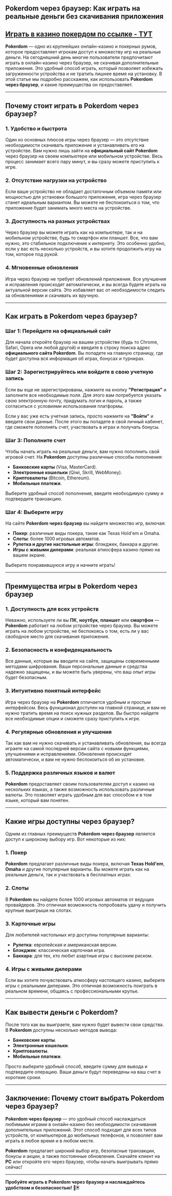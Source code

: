## Pokerdom через браузер: Как играть на реальные деньги без скачивания приложения

## [**Играть в казино покердом по ссылке - ТУТ**](https://brandplay.link/FwVc4f)

**Pokerdom** — одно из крупнейших онлайн-казино и покерных румов, которое предоставляет игрокам доступ к множеству игр на реальные деньги. На сегодняшний день многие пользователи предпочитают играть в онлайн-казино через браузер, не скачивая дополнительные приложения. Это удобный способ играть, который позволяет избежать загруженности устройства и не тратить лишнее время на установку. В этой статье мы подробно расскажем, как использовать **Pokerdom через браузер**, и какие преимущества он предоставляет.

***

## Почему стоит играть в Pokerdom через браузер?

### 1. **Удобство и быстрота**

Один из основных плюсов игры через браузер — это отсутствие необходимости скачивать приложение и устанавливать его на устройстве. Вам нужно лишь зайти на **официальный сайт Pokerdom** через браузер на своем компьютере или мобильном устройстве. Весь процесс занимает всего пару минут, и вы сразу можете приступить к игре.

### 2. **Отсутствие нагрузки на устройство**

Если ваше устройство не обладает достаточным объемом памяти или мощностью для установки большого приложения, игра через браузер станет идеальным вариантом. Вы можете не беспокоиться о том, что приложение будет занимать много места на устройстве.

### 3. **Доступность на разных устройствах**

Через браузер вы можете играть как на компьютере, так и на мобильном устройстве, будь то смартфон или планшет. Все, что вам нужно, это стабильное подключение к интернету. Это особенно удобно, если у вас есть несколько устройств, и вы хотите продолжить игру на том, которое под рукой.

### 4. **Мгновенные обновления**

Игра через браузер не требует обновлений приложения. Все улучшения и исправления происходят автоматически, и вы всегда будете играть на актуальной версии сайта. Это избавляет вас от необходимости следить за обновлениями и скачивать их вручную.

***

## Как играть в Pokerdom через браузер?

### Шаг 1: Перейдите на официальный сайт

Для начала откройте браузер на вашем устройстве (будь то Chrome, Safari, Opera или любой другой) и введите в строку поиска адрес **официального сайта Pokerdom**. Вы попадете на главную страницу, где будет доступна вся информация об играх, бонусах и турнирах.

### Шаг 2: Зарегистрируйтесь или войдите в свою учетную запись

Если вы еще не зарегистрированы, нажмите на кнопку **"Регистрация"** и заполните все необходимые поля. Для этого вам потребуется указать свою электронную почту, придумать логин и пароль, а также согласиться с условиями использования платформы.

Если у вас уже есть учетная запись, просто нажмите на **"Войти"** и введите свои данные. После этого вы попадете в свой личный кабинет, где сможете пополнять счет, участвовать в играх и получать бонусы.

### Шаг 3: Пополните счет

Чтобы начать играть на реальные деньги, вам нужно пополнить свой игровой счет. На **Pokerdom** доступны различные способы пополнения:

* **Банковские карты** (Visa, MasterCard).
* **Электронные кошельки** (Qiwi, Skrill, WebMoney).
* **Криптовалюты** (Bitcoin, Ethereum).
* **Мобильные платежи**.

Выберите удобный способ пополнения, введите необходимую сумму и подтвердите транзакцию.

### Шаг 4: Выберите игру

На сайте **Pokerdom через браузер** вы найдете множество игр, включая:

* **Покер**: различные виды покера, такие как Texas Hold'em и Omaha.
* **Слоты**: более 1000 игровых автоматов.
* **Рулетка и другие настольные игры**: блэкджек, баккара и другие.
* **Игры с живыми дилерами**: реальная атмосфера казино прямо на вашем экране.

Выберите понравившуюся игру и начните играть!

***

## Преимущества игры в Pokerdom через браузер

### 1. **Доступность для всех устройств**

Неважно, используете ли вы **ПК**, **ноутбук**, **планшет** или **смартфон** — **Pokerdom** работает на любом устройстве через браузер. Вы можете играть на любом устройстве, не беспокоясь о том, есть ли у вас свободное место для скачивания приложения.

### 2. **Безопасность и конфиденциальность**

Все данные, которые вы вводите на сайте, защищены современными методами шифрования. Ваши персональные данные и средства надежно защищены, и вы можете быть уверены, что ваш опыт игры будет безопасным.

### 3. **Интуитивно понятный интерфейс**

Игра через браузер на **Pokerdom** отличается удобным и простым интерфейсом. Весь функционал доступен на главной странице, и вам не нужно тратить время на поиск нужных разделов. Вы быстро найдете все необходимые опции и сможете сразу приступить к игре.

### 4. **Регулярные обновления и улучшения**

Так как вам не нужно скачивать и устанавливать обновления, вы всегда играете на самой последней версии сайта с новыми функциями, улучшениями и исправлениями. Обновления происходят автоматически, и вам не нужно беспокоиться об их установке.

### 5. **Поддержка различных языков и валют**

**Pokerdom** предоставляет своим пользователям доступ к казино на нескольких языках, а также возможность использовать различные валюты. Это позволяет играть удобным для вас способом и в том языке, который вам понятен.

***

## Какие игры доступны через браузер?

Одним из главных преимуществ **Pokerdom через браузер** является доступ к широкому выбору игр. Вот некоторые из них:

### 1. **Покер**

**Pokerdom** предлагает различные виды покера, включая **Texas Hold'em**, **Omaha** и другие популярные варианты. Вы можете играть как на реальные деньги, так и участвовать в бесплатных играх.

### 2. **Слоты**

В **Pokerdom** вы найдете более 1000 игровых автоматов от ведущих провайдеров. Это отличная возможность попробовать удачу и получить крупные выигрыши на слотах.

### 3. **Карточные игры**

Для любителей настольных игр доступны популярные варианты:

* **Рулетка**: европейская и американская версии.
* **Блэкджек**: классическая карточная игра.
* **Баккара**: для тех, кто любит азартные игры с высоким риском.

### 4. **Игры с живыми дилерами**

Если вы хотите почувствовать атмосферу настоящего казино, выберите игры с реальными дилерами. Это отличная возможность поиграть в реальном времени, общаясь с профессиональными крупье.

***

## Как вывести деньги с Pokerdom?

После того как вы выиграете, вам нужно будет вывести свои средства. В **Pokerdom** доступны несколько методов вывода:

* **Банковские карты**.
* **Электронные кошельки**.
* **Криптовалюты**.
* **Мобильные платежи**.

Просто выберите удобный способ, введите сумму для вывода и подтвердите операцию. Ваши деньги будут переведены на ваш счет в короткие сроки.

***

## Заключение: Почему стоит выбрать Pokerdom через браузер?

**Pokerdom через браузер** — это удобный способ наслаждаться любимыми играми в онлайн-казино без необходимости скачивания дополнительных приложений. Этот способ подходит для всех типов устройств, от компьютеров до мобильных телефонов, и позволяет вам играть в любое время и в любом месте.

**Pokerdom** предлагает широкий выбор игр, безопасные транзакции, бонусы и акции, а также постоянные обновления. Скачайте клиент на **PC** или откройте его через браузер, чтобы начать выигрывать прямо сейчас!

***

**Пробуйте играть в Pokerdom через браузер и наслаждайтесь удобством и безопасностью! 🎰🃏**

